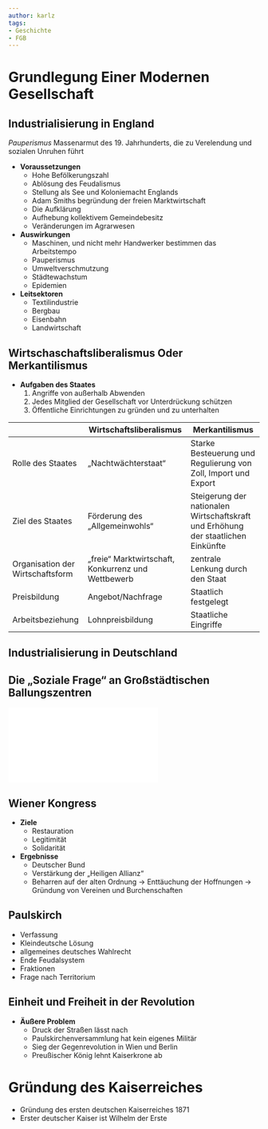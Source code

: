 ```yaml
---
author: karlz
tags:
- Geschichte
- FGB
---
```


# Grundlegung Einer Modernen Gesellschaft

## Industrialisierung in England

*Pauperismus* Massenarmut des 19. Jahrhunderts, die zu Verelendung und sozialen Unruhen führt

- **Voraussetzungen**
	- Hohe Befölkerungszahl
	- Ablösung des Feudalismus
	- Stellung als See und Koloniemacht Englands
	- Adam Smiths begründung der freien Marktwirtschaft
	- Die Aufklärung
	- Aufhebung kollektivem Gemeindebesitz
	- Veränderungen im Agrarwesen
- **Auswirkungen**
	- Maschinen, und nicht mehr Handwerker bestimmen das Arbeitstempo
	- Pauperismus
	- Umweltverschmutzung
	- Städtewachstum
	- Epidemien
- **Leitsektoren**
	- Textilindustrie
	- Bergbau
	- Eisenbahn
	- Landwirtschaft

## Wirtschaschaftsliberalismus Oder Merkantilismus

- **Aufgaben des Staates**
	1. Angriffe von außerhalb Abwenden
	1. Jedes Mitglied der Gesellschaft vor Unterdrückung schützen
	1. Öffentliche Einrichtungen zu gründen und zu unterhalten

|                                  | Wirtschaftsliberalismus                            | Merkantilismus                                                                    |
| -------------------------------- | -------------------------------------------------- | --------------------------------------------------------------------------------- |
| Rolle des Staates                | „Nachtwächterstaat“                                | Starke Besteuerung und Regulierung von Zoll, Import und Export                    |
| Ziel des Staates                 | Förderung des „Allgemeinwohls“                     | Steigerung der nationalen Wirtschaftskraft und Erhöhung der staatlichen Einkünfte |
| Organisation der Wirtschaftsform | „freie“ Marktwirtschaft, Konkurrenz und Wettbewerb | zentrale Lenkung durch den Staat                                                  |
| Preisbildung                     | Angebot/Nachfrage                                  | Staatlich festgelegt                                                              |
| Arbeitsbeziehung                 | Lohnpreisbildung                                   | Staatliche Eingriffe                                                              |

## Industrialisierung in Deutschland

## Die „Soziale Frage“ an Großstädtischen Ballungszentren

![Mann der Arbeit aufgewacht - AB2 - Schüler](Working%20Materials/Industiraliesierung/Mann%20der%20Arbeit%20aufgewacht%20-%20AB2%20-%20Schüler.pdf)

## Wiener Kongress

- **Ziele**
	- Restauration
	- Legitimität
	- Solidarität
- **Ergebnisse**
	- Deutscher Bund
	- Verstärkung der „Heiligen Allianz“
	- Beharren auf der alten Ordnung → Enttäuchung der Hoffnungen → Gründung von Vereinen und Burchenschaften

## Paulskirch

- Verfassung
- Kleindeutsche Lösung
- allgemeines deutsches Wahlrecht
- Ende Feudalsystem
- Fraktionen
- Frage nach Territorium

## Einheit und Freiheit in der Revolution

- **Äußere Problem**
	- Druck der Straßen lässt nach
	- Paulskirchenversammlung hat kein eigenes Militär
	- Sieg der Gegenrevolution in Wien und Berlin
	- Preußischer König lehnt Kaiserkrone ab

# Gründung des Kaiserreiches

- Gründung des ersten deutschen Kaiserreiches 1871
- Erster deutscher Kaiser ist Wilhelm der Erste
